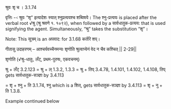 

 श्रुवः शृ च । 3.1.74 

वृत्तिः --ः श्रुवः “शृ” इत्‍यादेशः स्‍यात् श्‍नुप्रत्‍ययश्‍च शब्विषये। The श्नु-प्रत्ययः is placed after the verbal root √श्रु (श्रु श्रवणे १. १०९२), when followed by a सार्वधातुक-प्रत्यय: that is used signifying the agent. Simultaneously, “श्रु” takes the substitution “शृ”। 

Note: This सूत्रम् is an अपवाद: for 3.1.68 कर्तरि शप्‌। 


गीतासु उदाहरणम् – आश्चर्यवच्चैनमन्यः शृणोति श्रुत्वाप्येनं वेद न चैव कश्चित्‌ || 2-29|| 

शृणोति (√श्रु-धातुः, लँट्, प्रथम-पुरुषः, एकवचनम्) 

श्रु + लँट् 3.2.123 = श्रु + ल् 1.3.2, 1.3.3 = श्रु + तिप् 3.4.78, 1.4.101, 1.4.102, 1.4.108, तिप् gets सार्वधातुक-सञ्ज्ञा by 3.4.113 

= शृ + श्नु + ति 3.1.74, श्नु which is a शित्, gets सार्वधातुक-सञ्ज्ञा by 3.4.113 = शृ + नु + ति 1.3.8. 


Example continued below 


